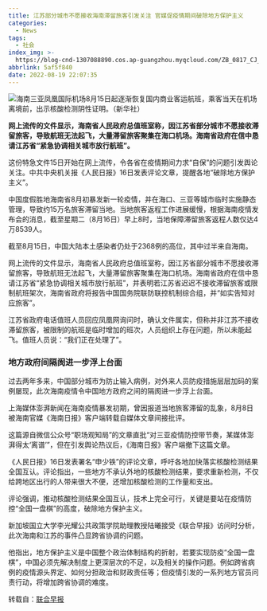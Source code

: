```yaml
---
title: 江苏部分城市不愿接收海南滞留旅客引发关注 官媒促疫情期间破除地方保护主义
categories:
  - News
tags:
  - 社会
index_img: >-
  https://blog-cnd-1307088890.cos.ap-guangzhou.myqcloud.com/ZB_0817_CJ_doc7mbgaeohysl103e37e4x_16204928_leesuehp.jpg
abbrlink: 5af5f840
date: 2022-08-19 22:07:35
---
```


<!-- more -->
<!-- categories:Dev、Ops、Study、Sth、News、work-->
<!-- tags: 
Python、MySQL、LeetCode、机器学习、Linux、Big Data、Java、BlockChain、Docker、Web 、分布式、
Maven、数据结构、JVM、JavaScript、Crontab、Shell、Ubuntu、VPN、NodeJS、String、VM、Hadoop、
Life、树莓派、Git、Hexo、算法、运维、网络、算法、电影、美学、
 -->
![海南三亚凤凰国际机场8月15日起逐渐恢复国内商业客运航班，乘客当天在机场离境前，出示核酸检测阴性证明。（新华社）](https://blog-cnd-1307088890.cos.ap-guangzhou.myqcloud.com/ZB_0817_CJ_doc7mbgaeohysl103e37e4x_16204928_leesuehp.jpg)

**网上流传的文件显示，海南省人民政府总值班室称，因江苏省部分城市不愿接收滞留旅客，导致航班无法起飞，大量滞留旅客聚集在海口机场。海南省政府在信中恳请江苏省“紧急协调相关城市放行航班”。**

这份特急文件15日开始在网上流传，令各省在疫情期间力求“自保”的问题引发舆论关注。中共中央机关报《人民日报》16日发表评论文章，提醒各地“破除地方保护主义”。

中国度假胜地海南省8月初暴发新一轮疫情，并在海口、三亚等城市临时实施静态管理，导致约15万名旅客滞留当地。当地旅客返程工作进展缓慢，根据海南疫情发布会的消息，截至星期二（8月16日）早上8时，当地保障滞留旅客返程人数仅达4万8539人。

截至8月15日，中国大陆本土感染者仍处于2368例的高位，其中过半来自海南。



网上流传的文件显示，海南省人民政府总值班室称，因江苏省部分城市不愿接收滞留旅客，导致航班无法起飞，大量滞留旅客聚集在海口机场。海南省政府在信中恳请江苏省“紧急协调相关城市放行航班”，并表明若江苏省迟迟不接收滞留旅客或限制航班架次，海南省政府将报告中国国务院联防联控机制综合组，并“如实告知对应旅客”。



江苏省政府电话值班人员回应凤凰网询问时，确认文件属实，但称并非江苏不接收滞留旅客，被限制的航班是临时增加的班次，人员组织上存在问题，所以未能起飞。值班人员说：“我们正在处理了”。



### 地方政府间隔阂进一步浮上台面

过去两年多来，中国部分城市为防止输入病例，对外来人员防疫措施层层加码的案例屡现，此次海南疫情令中国地方政府之间的隔阂进一步浮上台面。

上海媒体澎湃新闻在海南疫情暴发初期，曾因报道当地旅客滞留的乱象，8月8日被海南官媒《海南日报》客户端转载自媒体文章间接批评。

这篇源自微信公众号“职场观知局”的文章直批“对三亚疫情防控带节奏，某媒体澎湃得太‘离谱’”，但在引发舆论热议后，《海南日报》客户端撤下这篇文章。

《人民日报》16日发表署名“申少铁”的评论文章，呼吁各地加快落实核酸检测结果全国互认。评论指出，一些地方不承认外地的核酸检测结果，要求重新检测，不仅给跨地区出行的人带来很大不便，还增加核酸检测的工作量和支出。

评论强调，推动核酸检测结果全国互认，技术上完全可行，关键是要站在疫情防控“全国一盘棋”的高度，破除地方保护主义。

新加坡国立大学李光耀公共政策学院助理教授陆曦接受《联合早报》访问时分析，此次海南和江苏的事件凸显跨省协调的问题。

他指出，地方保护主义是中国整个政治体制结构的折射，若要实现防疫“全国一盘棋”，中国必须先解决制度上更深层次的不足，以及相关的操作问题。例如跨省病例的疫情源头界定、如何分担政治和财政责任等；但疫情引发的一系列地方官员问责行动，将增加跨省协调的难度。



转载自：[联合早报](https://www.zaobao.com/news/china/story20220817-1303698)


